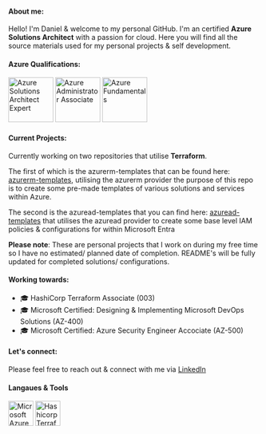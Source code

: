 #### About me:
Hello! I'm Daniel & welcome to my personal GitHub. I'm an certified <b>Azure Solutions Architect</b> with a passion for cloud. Here you will find all the source materials used for my personal projects & self development. 
<br>
#### Azure Qualifications:
<a href="https://learn.microsoft.com/api/credentials/share/en-gb/danielpowley92/BC1B6F429BA1F134?sharingId=109AD1BA867B7412"><img src="https://learn.microsoft.com/media/learn/certification/badges/microsoft-certified-expert-badge.svg?branch=main" alt="Azure Solutions Architect Expert" width="90" height="90"></a>
<a href="https://learn.microsoft.com/api/credentials/share/en-gb/danielpowley92/4586F9FC740509FA?sharingId=109AD1BA867B7412"><img src="https://learn.microsoft.com/media/learn/certification/badges/microsoft-certified-associate-badge.svg?branch=main" alt="Azure Administrator Associate" width="90" height="90"></a>
<a href="https://learn.microsoft.com/api/credentials/share/en-gb/danielpowley92/C97D2E529F5AB715?sharingId=109AD1BA867B7412"><img src="https://learn.microsoft.com/media/learn/certification/badges/microsoft-certified-fundamentals-badge.svg?branch=main" alt="Azure Fundamentals" width="90" height="90"></a>
<br>
#### Current Projects: 
Currently working on two repositories that utilise <b>Terraform</b>. 

The first of which is the azurerm-templates that can be found here: <a href="https://github.com/danzure/azurerm-templates">azurerm-templates</a>, utilising the azurerm provider the purpose of this repo is to create some pre-made templates of various solutions and services within Azure. 

The second is the azuread-templates that you can find here: <a href="https://github.com/danzure/azuread-templates">azuread-templates</a> that utilises the azuread provider to create some base level IAM policies & configurations for within Microsoft Entra

<b>Please note</b>: These are personal projects that I work on during my free time so I have no estimated/ planned date of completion. README's will be fully updated for completed solutions/ configurations. 

#### Working towards:
- 🎓 HashiCorp Terraform Associate (003) 
- 🎓 Microsoft Certified: Designing & Implementing Microsoft DevOps Solutions (AZ-400)
- 🎓 Microsoft Certified: Azure Security Engineer Accociate (AZ-500)

#### Let's connect:
Please feel free to reach out & connect with me via [LinkedIn](https://www.linkedin.com/in/danielpowley92/)

#### Langaues & Tools 
<a href="https://azure.microsoft.com/"><img src="https://upload.wikimedia.org/wikipedia/commons/thumb/f/fa/Microsoft_Azure.svg/1200px-Microsoft_Azure.svg.png" alt="Microsoft Azure" width="50" height="50"></a> 
<a href="https://developer.hashicorp.com/terraform"><img src="https://static-00.iconduck.com/assets.00/terraform-icon-452x512-ildgg5fd.png" alt="Hashicorp Terraform" width="50" height="50"></a>

<!--
**danzure/danzure** is a ✨ _special_ ✨ repository because its `README.md` (this file) appears on your GitHub profile.

Here are some ideas to get you started:

- 🔭 I’m currently working on ...
- 🌱 I’m currently learning ...
- 👯 I’m looking to collaborate on ...☁️
- 🤔 I’m looking for help with ...
- 💬 Ask me about ...
- 📫 How to reach me: ...
- 😄 Pronouns: ...
- ⚡ Fun fact: ...
-->

